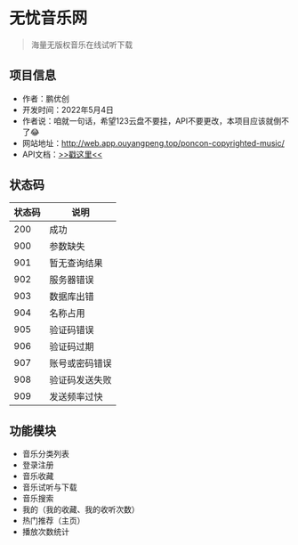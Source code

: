# 无忧音乐网

> 海量无版权音乐在线试听下载

## 项目信息

- 作者：鹏优创
- 开发时间：2022年5月4日
- 作者说：咱就一句话，希望123云盘不要挂，API不要更改，本项目应该就倒不了😂
- 网站地址：http://web.app.ouyangpeng.top/poncon-copyrighted-music/
- API文档：[>>戳这里<<](https://www.apifox.cn/apidoc/shared-a536d9d1-1e19-403c-b09a-707d6d316aae)

## 状态码

| 状态码 | 说明           |
| ------ | -------------- |
| 200    | 成功           |
| 900    | 参数缺失       |
| 901    | 暂无查询结果   |
| 902    | 服务器错误     |
| 903    | 数据库出错     |
| 904    | 名称占用       |
| 905    | 验证码错误     |
| 906    | 验证码过期     |
| 907    | 账号或密码错误 |
| 908    | 验证码发送失败 |
| 909    | 发送频率过快   |

## 功能模块

- 音乐分类列表
- 登录注册
- 音乐收藏
- 音乐试听与下载
- 音乐搜索
- 我的（我的收藏、我的收听次数）
- 热门推荐（主页）
- 播放次数统计
